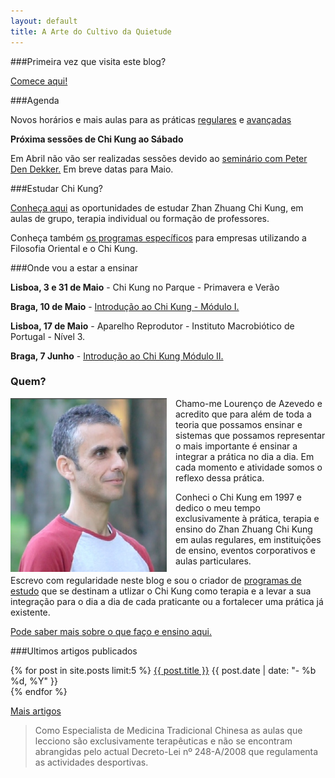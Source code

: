 ```yaml
---
layout: default 
title: A Arte do Cultivo da Quietude
---
```

###Primeira vez que visita este blog?

[Comece aqui!](/inicio.html)

###Agenda

Novos horários e mais aulas para as práticas [regulares](regulares.html)
e [avançadas](avancadas.html)

**Próxima sessões de Chi Kung ao Sábado**

Em Abril não vão ser realizadas sessões devido ao [seminário com Peter Den Dekker.](http://devagar.org/2014/03/13/workshop.html) Em breve datas para Maio.

###Estudar Chi Kung?

[Conheça aqui](estudar.html) as oportunidades de estudar Zhan Zhuang Chi Kung,
em aulas de grupo, terapia individual ou formação de professores.  

Conheça também [os programas específicos](estudar.html#empresas) para empresas
utilizando a Filosofia Oriental e o Chi Kung. 

###Onde vou a estar a ensinar

**Lisboa, 3 e 31 de Maio** - Chi Kung no Parque - Primavera e Verão

**Braga, 10 de Maio** - [Introdução ao Chi Kung - Módulo I.](http://devagar.org/braga.html)

**Lisboa, 17 de Maio** - Aparelho Reprodutor - Instituto Macrobiótico de Portugal - Nível 3.

**Braga, 7 Junho** - [Introdução ao Chi Kung Módulo II.](http://devagar.org/braga.html)

### Quem?

<p><img src="/files/foto.jpg" class="profile" style="float: left; margin-right: 1em; width: 250px;"></p>

Chamo-me Lourenço de Azevedo e acredito que para além de toda a teoria que possamos ensinar e sistemas que possamos representar o mais importante é ensinar a integrar a prática no dia a dia. Em cada momento e atividade somos o reflexo dessa prática. 

Conheci o Chi Kung em 1997 e dedico o meu tempo exclusivamente à prática,
terapia e ensino do Zhan Zhuang Chi Kung em aulas regulares, em instituições de
ensino, eventos corporativos e aulas particulares. 

Escrevo com regularidade neste blog e sou o criador de [programas de
estudo](estudar.html) que se destinam a utlizar o Chi Kung como terapia
e a levar a sua integração para o dia a dia de cada praticante ou a fortalecer
uma prática já existente. 

[Pode saber mais sobre o que faço e ensino aqui.](sobremim.html) 

###Ultimos artigos publicados

<div class="hfeed">
	<article class="hentry entry">
	  	<p>{% for post in site.posts limit:5 %}
			<a href="{{ post.url }}">{{ post.title }}</a>
			<time datetime="{{ post.date | xmlschema }}">{{ post.date | date: "- %b %d, %Y" }}</time> 
		  <br>
		  {% endfor %}
		 </p>
	 </article>
 </div>

[Mais artigos](http://devagar.org/blog.html) 

>Como Especialista de Medicina Tradicional Chinesa as aulas que lecciono são exclusivamente terapêuticas e não se encontram abrangidas pelo actual Decreto-Lei nº 248-A/2008 que regulamenta as actividades desportivas.
